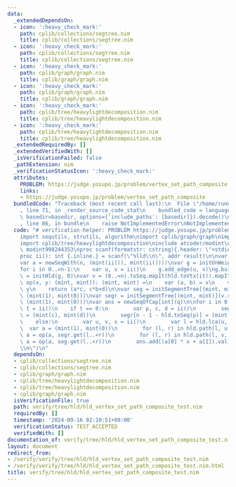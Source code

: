 ```yaml
---
data:
  _extendedDependsOn:
  - icon: ':heavy_check_mark:'
    path: cplib/collections/segtree.nim
    title: cplib/collections/segtree.nim
  - icon: ':heavy_check_mark:'
    path: cplib/collections/segtree.nim
    title: cplib/collections/segtree.nim
  - icon: ':heavy_check_mark:'
    path: cplib/graph/graph.nim
    title: cplib/graph/graph.nim
  - icon: ':heavy_check_mark:'
    path: cplib/graph/graph.nim
    title: cplib/graph/graph.nim
  - icon: ':heavy_check_mark:'
    path: cplib/tree/heavylightdecomposition.nim
    title: cplib/tree/heavylightdecomposition.nim
  - icon: ':heavy_check_mark:'
    path: cplib/tree/heavylightdecomposition.nim
    title: cplib/tree/heavylightdecomposition.nim
  _extendedRequiredBy: []
  _extendedVerifiedWith: []
  _isVerificationFailed: false
  _pathExtension: nim
  _verificationStatusIcon: ':heavy_check_mark:'
  attributes:
    PROBLEM: https://judge.yosupo.jp/problem/vertex_set_path_composite
    links:
    - https://judge.yosupo.jp/problem/vertex_set_path_composite
  bundledCode: "Traceback (most recent call last):\n  File \"/home/runner/.local/lib/python3.10/site-packages/onlinejudge_verify/documentation/build.py\"\
    , line 71, in _render_source_code_stat\n    bundled_code = language.bundle(stat.path,\
    \ basedir=basedir, options={'include_paths': [basedir]}).decode()\n  File \"/home/runner/.local/lib/python3.10/site-packages/onlinejudge_verify/languages/nim.py\"\
    , line 86, in bundle\n    raise NotImplementedError\nNotImplementedError\n"
  code: "# verification-helper: PROBLEM https://judge.yosupo.jp/problem/vertex_set_path_composite\n\
    import sequtils, strutils, algorithm\nimport cplib/graph/graph\nimport cplib/collections/segtree\n\
    import cplib/tree/heavylightdecomposition\ninclude atcoder/modint\ntype mint =\
    \ modint998244353\nproc scanf(formatstr: cstring){.header: \"<stdio.h>\", varargs.}\n\
    proc ii(): int {.inline.} = scanf(\"%lld\\n\", addr result)\n\nvar n, q = ii()\n\
    var a = newSeqWith(n, (mint(ii()), mint(ii())))\nvar g = initUnWeightedUnDirectedStaticGraph(n)\n\
    for i in 0..<n-1:\n    var u, v = ii()\n    g.add_edge(u, v)\ng.build\n\nvar hld\
    \ = initHld(g, 0)\nvar v = (0..<n).toSeq.mapIt(hld.toVtx(it)).mapIt(a[it])\nproc\
    \ op(x, y: (mint, mint)): (mint, mint) =\n    var (a, b) = x\n    var (c, d) =\
    \ y\n    return (a*c, c*b+d)\n\nvar seg = initSegmentTree[(mint, mint)](v, op,\
    \ (mint(1), mint(0)))\nvar segr = initSegmentTree[(mint, mint)](v.reversed, op,\
    \ (mint(1), mint(0)))\nvar ans = newSeqOfCap[int](q)\n\nfor i in 0..<q:\n    var\
    \ t = ii()\n    if t == 0:\n        var p, c, d = ii()\n        seg[hld.toSeq(p)]\
    \ = (mint(c), mint(d))\n        segr[n - 1 - hld.toSeq(p)] = (mint(c), mint(d))\n\
    \    else:\n        var u, v, x = ii()\n        var l = hld.lca(u, v)\n      \
    \  var a = (mint(1), mint(0))\n        for (l, r) in hld.path(l, u, true, true):\
    \ a = op(a, segr.get(l..<r))\n        for (l, r) in hld.path(l, v, false, false):\
    \ a = op(a, seg.get(l..<r))\n        ans.add((a[0] * x + a[1]).val)\necho ans.join(\"\
    \\n\")\n"
  dependsOn:
  - cplib/collections/segtree.nim
  - cplib/collections/segtree.nim
  - cplib/graph/graph.nim
  - cplib/tree/heavylightdecomposition.nim
  - cplib/tree/heavylightdecomposition.nim
  - cplib/graph/graph.nim
  isVerificationFile: true
  path: verify/tree/hld/hld_vertex_set_path_composite_test.nim
  requiredBy: []
  timestamp: '2024-09-16 02:10:51+09:00'
  verificationStatus: TEST_ACCEPTED
  verifiedWith: []
documentation_of: verify/tree/hld/hld_vertex_set_path_composite_test.nim
layout: document
redirect_from:
- /verify/verify/tree/hld/hld_vertex_set_path_composite_test.nim
- /verify/verify/tree/hld/hld_vertex_set_path_composite_test.nim.html
title: verify/tree/hld/hld_vertex_set_path_composite_test.nim
---
```

